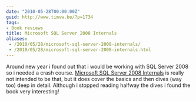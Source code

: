 ```yaml
---
date: "2010-05-28T00:00:00Z"
guid: http://www.timvw.be/?p=1734
tags:
- Book reviews
title: Microsoft SQL Server 2008 Internals
aliases:
 - /2010/05/28/microsoft-sql-server-2008-internals/
 - /2010/05/28/microsoft-sql-server-2008-internals.html
---
```

Around new year i found out that i would be working with SQL Server 2008 so i needed a crash course. [Microsoft SQL Server 2008 Internals](http://www.amazon.com/Microsoft-SQL-Server-2008-Internals/dp/0735626243) is really not intended to be that, but it does cover the basics and then dives (way too) deep in detail. Although i stopped reading halfway the dives i found the book very interesting!

